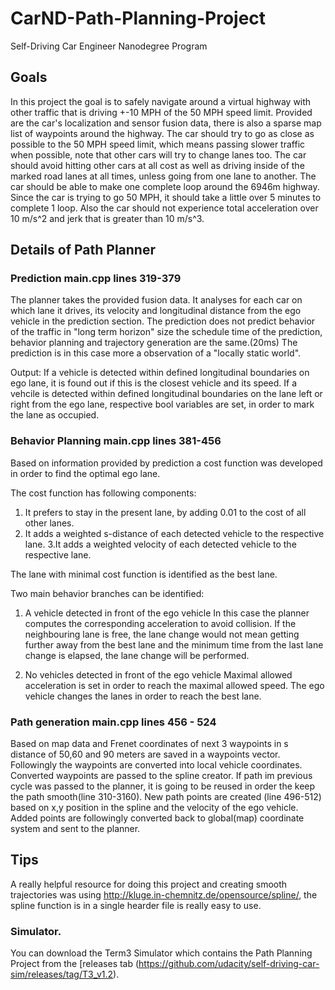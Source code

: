 # CarND-Path-Planning-Project
Self-Driving Car Engineer Nanodegree Program
   

## Goals
In this project the goal is to safely navigate around a virtual highway with other traffic that is driving +-10 MPH of the 50 MPH speed limit. Provided are the car's localization and sensor fusion data, there is also a sparse map list of waypoints around the highway. The car should try to go as close as possible to the 50 MPH speed limit, which means passing slower traffic when possible, note that other cars will try to change lanes too. The car should avoid hitting other cars at all cost as well as driving inside of the marked road lanes at all times, unless going from one lane to another. The car should be able to make one complete loop around the 6946m highway. Since the car is trying to go 50 MPH, it should take a little over 5 minutes to complete 1 loop. Also the car should not experience total acceleration over 10 m/s^2 and jerk that is greater than 10 m/s^3.

## Details of Path Planner

### Prediction main.cpp lines 319-379
The planner takes the provided fusion data. It analyses for each car on which lane it drives, its velocity and longitudinal distance from the ego vehicle in the prediction section. The prediction does not predict behavior of the traffic in "long term horizon" size the schedule time of the prediction, behavior planning and trajectory generation are the same.(20ms) The prediction is in this case more a observation of a "locally static world".

Output: 
   If a vehicle is detected within defined longitudinal boundaries on ego lane, it is found out if this is the closest vehicle and its speed.
   If a vehcile is detected within defined longitudinal boundaries on the lane left or right from the ego lane, respective bool variables are set, in order to mark the lane as occupied.
   
   
### Behavior Planning main.cpp lines 381-456    
   
Based on information provided by prediction a cost function was developed in order to find the optimal ego lane.

The cost function has following components:
1. It prefers to stay in the present lane, by adding 0.01 to the cost of all other lanes.
2. It adds a weighted s-distance of each detected vehicle to the respective lane. 
3.It adds  a weighted velocity of each detected vehicle to the respective lane.

The lane with minimal cost function is identified as the best lane.

Two main behavior branches can be identified:

1. A vehicle detected in front of the ego vehicle 
In this case the planner computes the corresponding acceleration to avoid collision. If the neighbouring lane is free, the lane change would not mean getting further away from the best lane and the minimum time from the last lane change is elapsed, the lane change will be performed.


2. No vehicles detected in front of the ego vehicle
Maximal allowed acceleration is set in order to reach the maximal allowed speed. The ego vehicle changes the lanes in order to reach the best lane. 

### Path generation main.cpp lines 456 - 524

Based on map data and Frenet coordinates of next 3 waypoints in s distance of 50,60 and 90 meters are saved in a waypoints vector. Followingly the waypoints are converted into local vehicle coordinates. Converted waypoints are passed to the spline creator. If path im previous cycle was passed to the planner, it is going to be reused in order the keep the path smooth(line 310-3160). New path points are created (line 496-512) based on x,y position in the spline and the velocity of the ego vehicle. Added points are followingly converted back to global(map) coordinate system and sent to the planner.  

## Tips

A really helpful resource for doing this project and creating smooth trajectories was using http://kluge.in-chemnitz.de/opensource/spline/, the spline function is in a single hearder file is really easy to use.

### Simulator.
You can download the Term3 Simulator which contains the Path Planning Project from the [releases tab (https://github.com/udacity/self-driving-car-sim/releases/tag/T3_v1.2).



